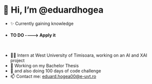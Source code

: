 # 👋 Hi, I’m @eduardhogea
- ✨ Currently gaining knowledge 
- #### TO DO ----> Apply it


</br>

- 🧑‍🎓 Intern at West University of Timisoara, working on an AI and XAI project
- 🤖 Working on my Bachelor Thesis
- 💯 and also doing 100 days of code challenge
- 📫 Contact me: eduard.hogea00@e-uvt.ro

<!---
eduardhogea/eduardhogea is a ✨ special ✨ repository because its `README.md` (this file) appears on your GitHub profile.
You can click the Preview link to take a look at your changes.
--->
